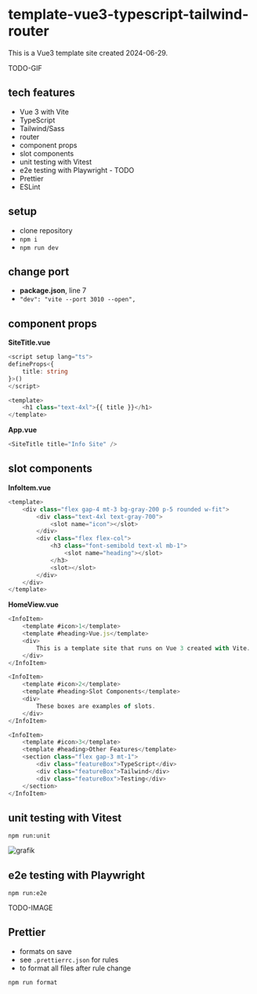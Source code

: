 # template-vue3-typescript-tailwind-router

This is a Vue3 template site created 2024-06-29.

TODO-GIF

## tech features

- Vue 3 with Vite
- TypeScript
- Tailwind/Sass
- router
- component props
- slot components
- unit testing with Vitest
- e2e testing with Playwright - TODO
- Prettier
- ESLint

    
## setup

- clone repository
- `npm i`
- `npm run dev`

## change port

- **package.json**, line 7
- `"dev": "vite --port 3010 --open",`

## component props

**SiteTitle.vue**

```ts
<script setup lang="ts">
defineProps<{
	title: string
}>()
</script>

<template>
	<h1 class="text-4xl">{{ title }}</h1>
</template>
```

**App.vue**

```ts
<SiteTitle title="Info Site" />
```

## slot components

**InfoItem.vue**

```ts
<template>
	<div class="flex gap-4 mt-3 bg-gray-200 p-5 rounded w-fit">
		<div class="text-4xl text-gray-700">
			<slot name="icon"></slot>
		</div>
		<div class="flex flex-col">
			<h3 class="font-semibold text-xl mb-1">
				<slot name="heading"></slot>
			</h3>
			<slot></slot>
		</div>
	</div>
</template>
```

**HomeView.vue**

```ts
<InfoItem>
	<template #icon>1</template>
	<template #heading>Vue.js</template>
	<div>
		This is a template site that runs on Vue 3 created with Vite.
	</div>
</InfoItem>

<InfoItem>
	<template #icon>2</template>
	<template #heading>Slot Components</template>
	<div>
		These boxes are examples of slots.
	</div>
</InfoItem>

<InfoItem>
	<template #icon>3</template>
	<template #heading>Other Features</template>
	<section class="flex gap-3 mt-1">
		<div class="featureBox">TypeScript</div>
		<div class="featureBox">Tailwind</div>
		<div class="featureBox">Testing</div>
	</section>
</InfoItem>
```

## unit testing with Vitest

```
npm run:unit
```

![grafik](https://github.com/edwardtanguay/vue3-showcase-site/assets/446574/476bc544-eec3-47e8-8533-550f60fdfb04)

## e2e testing with Playwright

```
npm run:e2e
```

TODO-IMAGE

## Prettier

- formats on save
- see `.prettierrc.json` for rules
- to format all files after rule change

```
npm run format
```